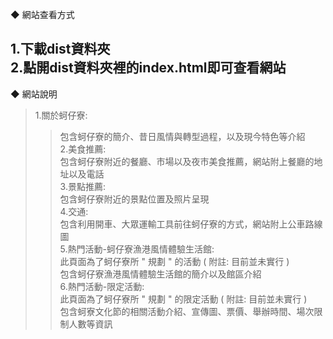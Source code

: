◆ 網站查看方式

1.下載dist資料夾  
2.點開dist資料夾裡的index.html即可查看網站  
------------------------------------------
◆ 網站說明

>1.關於蚵仔寮:  
>>包含蚵仔寮的簡介、昔日風情與轉型過程，以及現今特色等介紹  
>2.美食推薦:  
>>包含蚵仔寮附近的餐廳、市場以及夜市美食推薦，網站附上餐廳的地址以及電話  
>3.景點推薦:  
>>包含蚵仔寮附近的景點位置及照片呈現  
>4.交通:  
>>包含利用開車、大眾運輸工具前往蚵仔寮的方式，網站附上公車路線圖  
>5.熱門活動-蚵仔寮漁港風情體驗生活館:  
>>此頁面為了蚵仔寮所 " 規劃 " 的活動 ( 附註: 目前並未實行 )  
>>包含蚵仔寮漁港風情體驗生活館的簡介以及館區介紹  
>6.熱門活動-限定活動:  
>>此頁面為了蚵仔寮所 " 規劃 " 的限定活動 ( 附註: 目前並未實行 )  
>>包含蚵寮文化節的相關活動介紹、宣傳圖、票價、舉辦時間、場次限制人數等資訊
